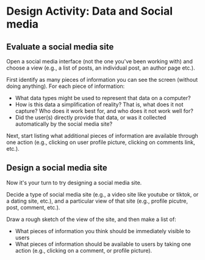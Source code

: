 # Design Activity: Data and Social media


## Evaluate a social media site
Open a social media interface (not the one you've been working with) and choose a view (e.g., a list of posts, an individual post, an author page etc.).

First identify as many pieces of information you can see the screen (without doing anything). For each piece of information:
- What data types might be used to represent that data on a computer?
- How is this data a simplification of reality? That is, what does it not capture? Who does it work best for, and who does it not work well for?
- Did the user(s) directly provide that data, or was it collected automatically by the social media site?

Next, start listing what additional pieces of information are available through one action (e.g., clicking on user profile picture, clicking on comments link, etc.).

## Design a social media site
Now it's your turn to try designing a social media site. 

Decide a type of social media site (e.g., a video site like youtube or tiktok, or a dating site, etc.), and a particular view of that site (e.g., profile picutre, post, comment, etc.).

Draw a rough sketch of the view of the site, and then make a list of:
- What pieces of information you think should be immediately visible to users
- What pieces of information should be available to users by taking one action (e.g., clicking on a comment, or profile picture).


